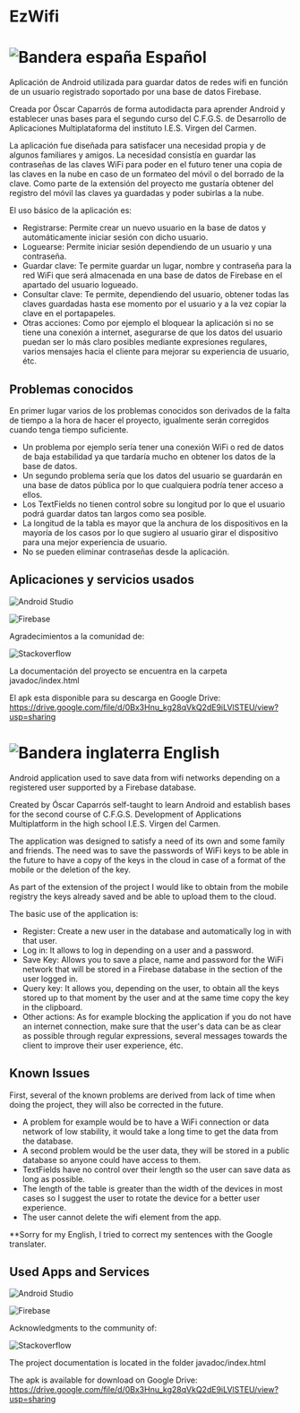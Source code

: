 ﻿# EzWifi 

![Bandera españa](http://www.stiftsgymnasium-melk.org/nawi/Physik/Team-Physik/files/stacks-image-3e7032f.png) Español 
==================


Aplicación de Android utilizada para guardar datos de redes wifi en función de un usuario registrado soportado por una base de datos Firebase.

Creada por Óscar Caparrós de forma autodidacta para aprender Android y establecer unas bases para el segundo curso del C.F.G.S. de Desarrollo de
 Aplicaciones Multiplataforma del instituto I.E.S. Virgen del Carmen.
 
 La aplicación fue diseñada para satisfacer una necesidad propia y de algunos familiares y amigos. La necesidad consistía en guardar las contraseñas
 de las claves WiFi para poder en el futuro tener una copia de las claves en la nube en caso de un formateo del móvil o del borrado de la clave.
 Como parte de la extensión del proyecto me gustaría obtener del registro del móvil las claves ya guardadas y poder subirlas a la nube.
 
 El uso básico de la aplicación es:
 
 - Registrarse: Permite crear un nuevo usuario en la base de datos y automáticamente iniciar sesión con dicho usuario.
 - Loguearse: Permite iniciar sesión dependiendo de un usuario y una contraseña.
 - Guardar clave: Te permite guardar un lugar, nombre y contraseña para la red WiFi que será almacenada en una base de datos de Firebase
 en el apartado del usuario logueado.
 - Consultar clave: Te permite, dependiendo del usuario, obtener todas las claves guardadas hasta ese momento por el usuario y a la vez copiar 
 la clave en el portapapeles.
 - Otras acciones: Como por ejemplo el bloquear la aplicación si no se tiene una conexión a internet, asegurarse de que los datos del usuario puedan ser
 lo más claro posibles mediante expresiones regulares, varios mensajes hacia el cliente para mejorar su experiencia de usuario, étc.
 
 Problemas conocidos
 -------------------------------------------
 En primer lugar varios de los problemas conocidos son derivados de la falta de tiempo a la hora de hacer el proyecto, igualmente serán corregidos cuando tenga
 tiempo suficiente.
 - Un problema por ejemplo sería tener una conexión WiFi o red de datos de baja estabilidad ya que tardaría mucho en obtener los datos de la base de datos.
 - Un segundo problema sería que los datos del usuario se guardarán en una base de datos pública por lo que cualquiera podría tener acceso a ellos.
 - Los TextFields no tienen control sobre su longitud por lo que el usuario podrá guardar datos tan largos como sea posible.
 - La longitud de la tabla es mayor que la anchura de los dispositivos en la mayoría de los casos por lo que sugiero al usuario girar el dispositivo para una mejor
 experiencia de usuario.
 - No se pueden eliminar contraseñas desde la aplicación.
 
 Aplicaciones y servicios usados
 -------------------------------------------
 ![Android Studio](https://3.bp.blogspot.com/-BVQ36vhFc0I/VsOpgnJmD-I/AAAAAAAAAFk/Z4BOOKmbxJ4/s1600/banner.PNG) 
 
 ![Firebase](https://media.licdn.com/mpr/mpr/AAEAAQAAAAAAAAuEAAAAJDllZmUxNmM0LTZiMWEtNGFiNi04ZTUwLTI5ZTcxOGFjZWNhMA.png)
 
 Agradecimientos a la comunidad de:
 
 ![Stackoverflow](https://upload.wikimedia.org/wikipedia/ro/f/f7/Stack_Overflow_logo.png)

 La documentación del proyecto se encuentra en la carpeta javadoc/index.html

 El apk esta disponible para su descarga en Google Drive: https://drive.google.com/file/d/0Bx3Hnu_kg28qVkQ2dE9iLVlSTEU/view?usp=sharing
 
 

![Bandera inglaterra](http://www.jabarprov.go.id/assets_front/images/english.png) English
==================


Android application used to save data from wifi networks depending on a registered user supported by a Firebase database.

Created by Óscar Caparrós self-taught to learn Android and establish bases for the second course of C.F.G.S. Development of Applications Multiplatform in the high school I.E.S. Virgen del Carmen.

The application was designed to satisfy a need of its own and some family and friends. The need was to save the passwords
 of WiFi keys to be able in the future to have a copy of the keys in the cloud in case of a format of the mobile or the deletion of the key.
 
 As part of the extension of the project I would like to obtain from the mobile registry the keys already saved and be able to upload them to the cloud.
 
 The basic use of the application is:
 
 - Register: Create a new user in the database and automatically log in with that user.
 - Log in: It allows to log in depending on a user and a password.
 - Save Key: Allows you to save a place, name and password for the WiFi network that will be stored in a Firebase database
 in the section of the user logged in.
 - Query key: It allows you, depending on the user, to obtain all the keys stored up to that moment by the user and at the same time copy
 the key in the clipboard.
 - Other actions: As for example blocking the application if you do not have an internet connection, make sure that the user's data can be
 as clear as possible through regular expressions, several messages towards the client to improve their user experience, étc.
 
 Known Issues
  -------------------------------------------
 
 First, several of the known problems are derived from lack of time when doing the project, they will also be corrected in the future.
 
 - A problem for example would be to have a WiFi connection or data network of low stability, it would take a long time to get the data from the database.
 - A second problem would be the user data, they will be stored in a public database so anyone could have access to them.
 - TextFields have no control over their length so the user can save data as long as possible.
 - The length of the table is greater than the width of the devices in most cases so I suggest the user to rotate the device for a better
 user experience.
 - The user cannot delete the wifi element from the app.
 
 **Sorry for my English, I tried to correct my sentences with the Google translater.
 
  Used Apps and Services
 -------------------------------------------
 ![Android Studio](https://3.bp.blogspot.com/-BVQ36vhFc0I/VsOpgnJmD-I/AAAAAAAAAFk/Z4BOOKmbxJ4/s1600/banner.PNG) 
 
 ![Firebase](https://media.licdn.com/mpr/mpr/AAEAAQAAAAAAAAuEAAAAJDllZmUxNmM0LTZiMWEtNGFiNi04ZTUwLTI5ZTcxOGFjZWNhMA.png)
 
Acknowledgments to the community of:
 
 ![Stackoverflow](https://upload.wikimedia.org/wikipedia/ro/f/f7/Stack_Overflow_logo.png)

 The project documentation is located in the folder javadoc/index.html

 The apk is available for download on Google Drive: https://drive.google.com/file/d/0Bx3Hnu_kg28qVkQ2dE9iLVlSTEU/view?usp=sharing
